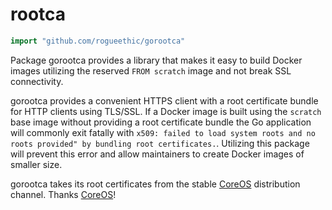 # rootca

```Go
import "github.com/rogueethic/gorootca"
```

Package gorootca provides a library that makes it easy to build Docker images utilizing the reserved `FROM scratch` image and not break SSL connectivity.

gorootca provides a convenient HTTPS client with a root certificate bundle for HTTP clients using TLS/SSL. If a Docker image is built using the `scratch` base image without providing a root certificate bundle the Go application will commonly exit fatally with `x509: failed to load system roots and no roots provided" by bundling root certificates.`. Utilizing this package will prevent this error and allow maintainers to create Docker images of smaller size.

gorootca takes its root certificates from the stable [CoreOS](https://coreos.com) distribution channel. Thanks [CoreOS](https://coreos.com)!
